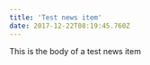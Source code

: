```yaml
---
title: 'Test news item'
date: 2017-12-22T08:19:45.760Z
---
```

This is the body of a test news item
